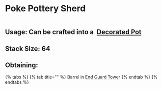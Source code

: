 # Poke Pottery Sherd

<figure><img src="https://github.com/user-attachments/assets/1cc7dd0a-9b4e-4fa9-a368-0e726cc01cb8" alt=""><figcaption></figcaption></figure>



## Usage: Can be crafted into a <img src="https://minecraft.wiki/images/thumb/Decorated_Pot_(N)_JE2_BE2.png/150px-Decorated_Pot_(N)_JE2_BE2.png?1209f" alt="" data-size="line"> [Decorated Pot](https://minecraft.wiki/w/Decorated\_Pot)

## <img src="https://minecraft.wiki/images/Light_Gray_Bundle_JE1_BE1.png?b552e" alt="" data-size="line">Stack Size: 64

## Obtaining:

{% tabs %}
{% tab title="" %}
Barrel in [End Guard Tower](../../sturctures/end-guard-tower.md)
{% endtab %}
{% endtabs %}


